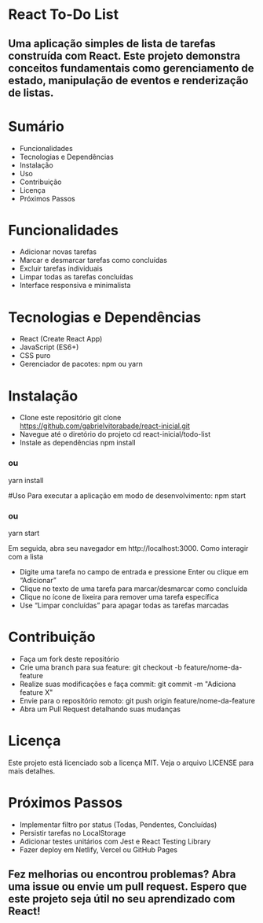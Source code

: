 # React To-Do List
## Uma aplicação simples de lista de tarefas construída com React. Este projeto demonstra conceitos fundamentais como gerenciamento de estado, manipulação de eventos e renderização de listas.

# Sumário
- Funcionalidades
- Tecnologias e Dependências
- Instalação
- Uso
- Contribuição
- Licença
- Próximos Passos

# Funcionalidades
- Adicionar novas tarefas
- Marcar e desmarcar tarefas como concluídas
- Excluir tarefas individuais
- Limpar todas as tarefas concluídas
- Interface responsiva e minimalista

# Tecnologias e Dependências
- React (Create React App)
- JavaScript (ES6+)
- CSS puro
- Gerenciador de pacotes: npm ou yarn

# Instalação
- Clone este repositório
git clone https://github.com/gabrielvitorabade/react-inicial.git
- Navegue até o diretório do projeto
cd react-inicial/todo-list
- Instale as dependências
npm install
### ou
yarn install



#Uso
Para executar a aplicação em modo de desenvolvimento:
npm start
### ou
yarn start


Em seguida, abra seu navegador em http://localhost:3000.
Como interagir com a lista
- Digite uma tarefa no campo de entrada e pressione Enter ou clique em “Adicionar”
- Clique no texto de uma tarefa para marcar/desmarcar como concluída
- Clique no ícone de lixeira para remover uma tarefa específica
- Use “Limpar concluídas” para apagar todas as tarefas marcadas

# Contribuição
- Faça um fork deste repositório
- Crie uma branch para sua feature:
git checkout -b feature/nome-da-feature
- Realize suas modificações e faça commit:
git commit -m "Adiciona feature X"
- Envie para o repositório remoto:
git push origin feature/nome-da-feature
- Abra um Pull Request detalhando suas mudanças

# Licença
Este projeto está licenciado sob a licença MIT.
Veja o arquivo LICENSE para mais detalhes.

# Próximos Passos
- Implementar filtro por status (Todas, Pendentes, Concluídas)
- Persistir tarefas no LocalStorage
- Adicionar testes unitários com Jest e React Testing Library
- Fazer deploy em Netlify, Vercel ou GitHub Pages

## Fez melhorias ou encontrou problemas? Abra uma issue ou envie um pull request. Espero que este projeto seja útil no seu aprendizado com React!

